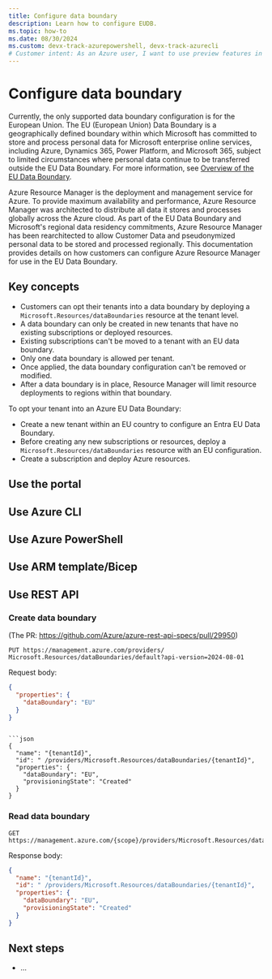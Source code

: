 ```yaml
---
title: Configure data boundary
description: Learn how to configure EUDB.
ms.topic: how-to
ms.date: 08/30/2024
ms.custom: devx-track-azurepowershell, devx-track-azurecli
# Customer intent: As an Azure user, I want to use preview features in my subscription so that I can expose a resource provider's preview functionality.
---
```


# Configure data boundary

Currently, the only supported data boundary configuration is for the European Union. The EU (European Union) Data Boundary is a geographically defined boundary within which Microsoft has committed to store and process personal data for Microsoft enterprise online services, including Azure, Dynamics 365, Power Platform, and Microsoft 365, subject to limited circumstances where personal data continue to be transferred outside the EU Data Boundary. For more information, see [Overview of the EU Data Boundary](/privacy/eudb/eu-data-boundary-learn).

Azure Resource Manager is the deployment and management service for Azure. To provide maximum availability and performance, Azure Resource Manager was architected to distribute all data it stores and processes globally across the Azure cloud. As part of the EU Data Boundary and Microsoft's regional data residency commitments, Azure Resource Manager has been rearchitected to allow Customer Data and pseudonymized personal data to be stored and processed regionally. This documentation provides details on how customers can configure Azure Resource Manager for use in the EU Data Boundary.

## Key concepts

- Customers can opt their tenants into a data boundary by deploying a `Microsoft.Resources/dataBoundaries` resource at the tenant level.
- A data boundary can only be created in new tenants that have no existing subscriptions or deployed resources.
- Existing subscriptions can't be moved to a tenant with an EU data boundary.
- Only one data boundary is allowed per tenant.
- Once applied, the data boundary configuration can't be removed or modified.
- After a data boundary is in place, Resource Manager will limit resource deployments to regions within that boundary.

To opt your tenant into an Azure EU Data Boundary:

- Create a new tenant within an EU country to configure an Entra EU Data Boundary.
- Before creating any new subscriptions or resources, deploy a `Microsoft.Resources/dataBoundaries` resource with an EU configuration.
- Create a subscription and deploy Azure resources.  

## Use the portal

## Use Azure CLI

## Use Azure PowerShell

## Use ARM template/Bicep

## Use REST API

### Create data boundary

(The PR: https://github.com/Azure/azure-rest-api-specs/pull/29950)

```http
PUT https://management.azure.com/providers/ Microsoft.Resources/dataBoundaries/default?api-version=2024-08-01 
```

Request body:

```json
{ 
  "properties": { 
    "dataBoundary": "EU" 
  } 
} 
```

```Response body:

```json
{ 
  "name": "{tenantId}", 
  "id": " /providers/Microsoft.Resources/dataBoundaries/{tenantId}",   
  "properties": { 
    "dataBoundary": "EU", 
    "provisioningState": "Created" 
  } 
} 
```

### Read data boundary

```http
GET https://management.azure.com/{scope}/providers/Microsoft.Resources/dataBoundaries/default 
```

Response body:

```json
{ 
  "name": "{tenantId}", 
  "id": " /providers/Microsoft.Resources/dataBoundaries/{tenantId}",   
  "properties": { 
    "dataBoundary": "EU", 
    "provisioningState": "Created" 
  } 
} 
```

## Next steps

- ...